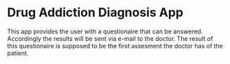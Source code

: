 # Drug Addiction Diagnosis App
This app provides the user with a questionaire that can be answered. Accordingly the results will be sent via e-mail to the doctor. The result of this questionaire is supposed to be the first assesment the doctor has of the patient. 
